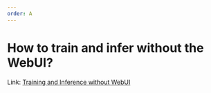 ```yaml
---
order: A
---
```


# How to train and infer without the WebUI?

Link: [Training and Inference without WebUI](https://huggingface.co/lj1995/VoiceConversionWebUI/blob/main/myinfer-v2-0528.py)
